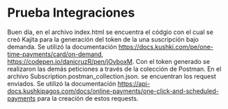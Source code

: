 # Prueba Integraciones
Buen día, en el archivo index.html se encuentra el códgio con el cual se creó Kajita para la generación del token de la una suscripción bajo demanda. Se utilizó la documentación https://docs.kushki.com/pe/one-time-payments/card/on-demand, https://codepen.io/danicruzR/pen/jOvboxM. Con el token generado se realizaron las demás peticiones a través de la colección de Postman. En el archivo Subscription.postman_collection.json. se encuentran los request enviados. Se utilizó la documentación https://api-docs.kushkipagos.com/docs/online-payments/one-click-and-scheduled-payments para la creación de estos requests. 
